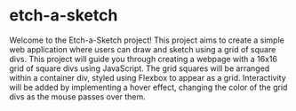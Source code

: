 # etch-a-sketch
Welcome to the Etch-a-Sketch project! This project aims to create a simple web application where users can draw and sketch using a grid of square divs.
This project will guide you through creating a webpage with a 16x16 grid of square divs using JavaScript. The grid squares will be arranged within a container div, styled using Flexbox to appear as a grid. Interactivity will be added by implementing a hover effect, changing the color of the grid divs as the mouse passes over them.

